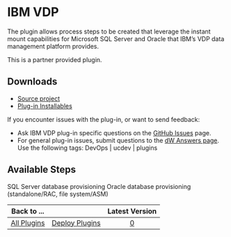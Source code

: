 
# IBM VDP

The plugin allows process steps to be created that leverage the instant mount capabilities for Microsoft SQL Server and Oracle that IBM’s VDP data management platform provides.

This is a partner provided plugin.

## Downloads

* [Source project](https://github.com/Actifio/vdp-ucd-plugin)
* [Plug-in Installables](https://github.com/Actifio/vdp-ucd-plugin/releases)

If you encounter issues with the plug-in, or want to send feedback:

* Ask IBM VDP plug-in specific questions on the [GitHub Issues](https://github.com/Actifio/vdp-ucd-plugin/issues) page.
* For general plug-in issues, submit questions to the [dW Answers page](https://community.ibm.com/community/user/wasdevops/urbancode-discussion). Use the following tags: DevOps | ucdev | plugins

## Available Steps

SQL Server database provisioning Oracle database provisioning (standalone/RAC, file system/ASM)

|Back to ...||Latest Version|
| :---: | :---: | :---: |
|[All Plugins](../../index.md)|[Deploy Plugins](../README.md)|[0]()|

